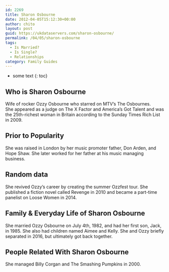 ```yaml
---
id: 2269
title: Sharon Osbourne
date: 2012-04-05T15:12:30+00:00
author: chito
layout: post
guid: https://ukdataservers.com/sharon-osbourne/
permalink: /04/05/sharon-osbourne
tags:
  - Is Married?
  - Is Single?
  - Relationships
category: Family Guides
---
```


* some text
{: toc}
          
          
## Who is  Sharon Osbourne
                  
                  
                  
Wife of rocker Ozzy Osbourne who starred on MTV&#8217;s The Osbournes. She appeared as a judge on The X Factor and America&#8217;s Got Talent and was the 25th-richest woman in Britain according to the Sunday Times Rich List in 2009.
                  
                
                
                
## Prior to Popularity 
                  
                  
                  
She was raised in London by her music promoter father, Don Arden, and Hope Shaw. She later worked for her father at his music managing business. 
                  
                
                
                
## Random data 
                  
                  
                  
She revived Ozzy&#8217;s career by creating the summer Ozzfest tour. She published a fiction novel called Revenge in 2010 and became a part-time panelist on Loose Women in 2014.
                  
                
                
                
## Family & Everyday Life of Sharon Osbourne
                  
                  
                  
She married Ozzy Osbourne on July 4th, 1982, and had her first son, Jack, in 1985. She also had children named Aimee and Kelly. She and Ozzy briefly separated in 2016, but ultimately got back together.
                  
                
                
                
## People Related With  Sharon Osbourne
                  
                  
                  
She managed Billy Corgan and The Smashing Pumpkins in 2000. 
                  
                
              
            
          
          
          
    
    
  
